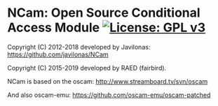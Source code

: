 NCam: Open Source Conditional Access Module [![License: GPL v3](https://img.shields.io/badge/License-GPLv3-blue.svg)](https://www.gnu.org/licenses/gpl-3.0)
===========================================

Copyright (C) 2012-2018 developed by Javilonas: https://github.com/javilonas/NCam

Copyright (C) 2015-2019 developed by RAED (fairbird).

NCam is based on the oscam: http://www.streamboard.tv/svn/oscam

And also oscam-emu: https://github.com/oscam-emu/oscam-patched

